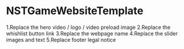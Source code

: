 # NSTGameWebsiteTemplate


1.Replace the hero video / logo / video preload image 
2.Replace the whishlist button link
3.Replace the webpage name
4.Replace the slider images and text
5.Replace footer legal notice